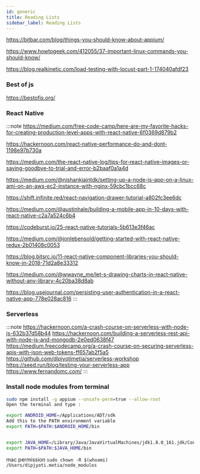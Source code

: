 ```yaml
---
id: generic
title: Reading Lists
sidebar_label: Reading Lists
---
```


https://bitbar.com/blog/things-you-should-know-about-appium/

https://www.howtogeek.com/412055/37-important-linux-commands-you-should-know/

https://blog.realkinetic.com/load-testing-with-locust-part-1-174040afdf23

### Best of js
https://bestofjs.org/

### React Native
:::note
https://medium.com/free-code-camp/here-are-my-favorite-hacks-for-creating-production-level-apps-with-react-native-6f0369d879b2

https://hackernoon.com/react-native-performance-do-and-dont-1198e97b730a

https://medium.com/the-react-native-log/tips-for-react-native-images-or-saying-goodbye-to-trial-and-error-b2baaf0a1a4d

https://medium.com/@nishankjaintdk/setting-up-a-node-js-app-on-a-linux-ami-on-an-aws-ec2-instance-with-nginx-59cbc1bcc68c

https://shift.infinite.red/react-navigation-drawer-tutorial-a802fc3ee6dc

https://medium.com/@austinhale/building-a-mobile-app-in-10-days-with-react-native-c2a7a524c6b4

https://codeburst.io/25-react-native-tutorials-5b613e3f46ac

https://medium.com/@jonlebensold/getting-started-with-react-native-redux-2b01408c0053

https://blog.bitsrc.io/11-react-native-component-libraries-you-should-know-in-2018-71d2a8e33312

https://medium.com/@wwayne_me/let-s-drawing-charts-in-react-native-without-any-library-4c20ba38d8ab

https://blog.usejournal.com/persisting-user-authentication-in-a-react-native-app-778e028ac816
:::

### Serverless

:::note
https://hackernoon.com/a-crash-course-on-serverless-with-node-js-632b37d58b44
https://hackernoon.com/building-a-serverless-rest-api-with-node-js-and-mongodb-2e0ed0638f47
https://medium.freecodecamp.org/a-crash-course-on-securing-serverless-apis-with-json-web-tokens-ff657ab2f5a5
https://github.com/dipjyotimetia/serverless-workshop
https://seed.run/blog/testing-your-serverless-app
https://www.fernandomc.com/
:::


### Install node modules from terminal
```bash
sudo npm install -g appium --unsafe-perm=true --allow-root  
Open the terminal and type :

export ANDROID_HOME=/Applications/ADT/sdk  
Add this to the PATH environment variable  
export PATH=$PATH:$ANDROID_HOME/bin  


export JAVA_HOME=/Library/Java/JavaVirtualMachines/jdk1.8.0_161.jdk/Contents/Home  
export PATH=$PATH:$JAVA_HOME/bin  
```
mac permission
```sudo chown -R $(whoami) /Users/dipjyoti.metia/node_modules```